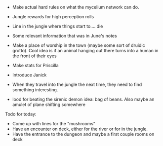 - Make actual hard rules on what the mycelium network can do.
- Jungle rewards for high perception rolls
- Line in the jungle where things start to.... die
- Some relevant information that was in June's notes
- Make a place of worship in the town (maybe some sort of druidic grotto). Cool idea is if an animal hanging out there turns into a human in the front of their eyes
- Make stats for Priscilla
- Introduce Janick

- When they travel into the jungle the next time, they need to find something interesting.


- lood for beating the sirenic demon idea: bag of beans. Also maybe an amulet of plane shifting somewhere

Todo for today:
- Come up with lines for the "mushrooms"
- Have an encounter on deck, either for the river or for in the jungle.
- Have the entrance to the dungeon and maybe a first couple rooms on deck

